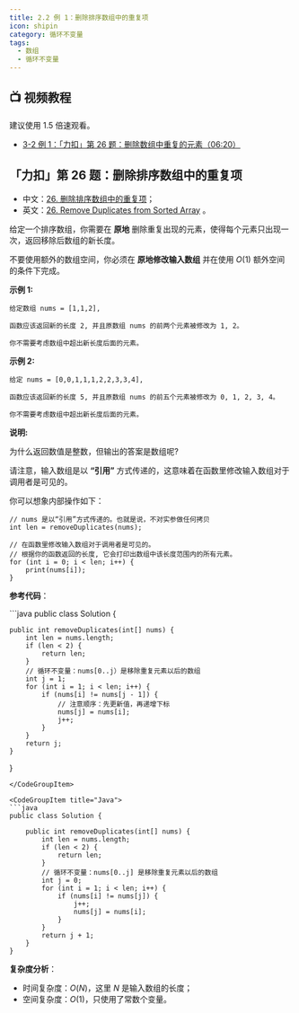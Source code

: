 ```yaml
---
title: 2.2 例 1：删除排序数组中的重复项
icon: shipin
category: 循环不变量
tags:
  - 数组
  - 循环不变量
---
```


## :tv: **视频教程**

建议使用 1.5 倍速观看。


* [3-2 例 1：「力扣」第 26 题：删除数组中重复的元素（06:20）](https://www.bilibili.com/video/BV1Jg411M7Lp?p=2) 

## 「力扣」第 26 题：删除排序数组中的重复项 <Badge text="简单" type="info"/>


+ 中文：[26. 删除排序数组中的重复项](https://leetcode-cn.com/problems/remove-duplicates-from-sorted-array/description/)；
+ 英文：[26. Remove Duplicates from Sorted Array](https://leetcode.com/problems/remove-duplicates-from-sorted-array/description/) 。

给定一个排序数组，你需要在 **原地** 删除重复出现的元素，使得每个元素只出现一次，返回移除后数组的新长度。

不要使用额外的数组空间，你必须在 **原地修改输入数组** 并在使用 $O(1)$ 额外空间的条件下完成。

**示例 1:**

```
给定数组 nums = [1,1,2], 

函数应该返回新的长度 2, 并且原数组 nums 的前两个元素被修改为 1, 2。 

你不需要考虑数组中超出新长度后面的元素。
```

**示例 2:**

```
给定 nums = [0,0,1,1,1,2,2,3,3,4],

函数应该返回新的长度 5, 并且原数组 nums 的前五个元素被修改为 0, 1, 2, 3, 4。

你不需要考虑数组中超出新长度后面的元素。
```

**说明:**

为什么返回数值是整数，但输出的答案是数组呢?

请注意，输入数组是以 **“引用”** 方式传递的，这意味着在函数里修改输入数组对于调用者是可见的。

你可以想象内部操作如下：

```
// nums 是以“引用”方式传递的。也就是说，不对实参做任何拷贝
int len = removeDuplicates(nums);

// 在函数里修改输入数组对于调用者是可见的。
// 根据你的函数返回的长度, 它会打印出数组中该长度范围内的所有元素。
for (int i = 0; i < len; i++) {
    print(nums[i]);
}
```


**参考代码**：

<CodeGroup>
<CodeGroupItem title="Java">
```java
public class Solution {

    public int removeDuplicates(int[] nums) {
        int len = nums.length;
        if (len < 2) {
            return len;
        }
        // 循环不变量：nums[0..j）是移除重复元素以后的数组
        int j = 1;
        for (int i = 1; i < len; i++) {
            if (nums[i] != nums[j - 1]) {
                // 注意顺序：先更新值，再递增下标
                nums[j] = nums[i];
                j++;
            }
        }
        return j;
    }
}
```
</CodeGroupItem>

<CodeGroupItem title="Java">
```java
public class Solution {

    public int removeDuplicates(int[] nums) {
        int len = nums.length;
        if (len < 2) {
            return len;
        }
        // 循环不变量：nums[0..j] 是移除重复元素以后的数组
        int j = 0;
        for (int i = 1; i < len; i++) {
            if (nums[i] != nums[j]) {
                j++;
                nums[j] = nums[i];
            }
        }
        return j + 1;
    }
}
```
</CodeGroupItem>
</CodeGroup>

**复杂度分析**：

+ 时间复杂度：$O(N)$，这里 $N$ 是输入数组的长度；
+ 空间复杂度：$O(1)$，只使用了常数个变量。
